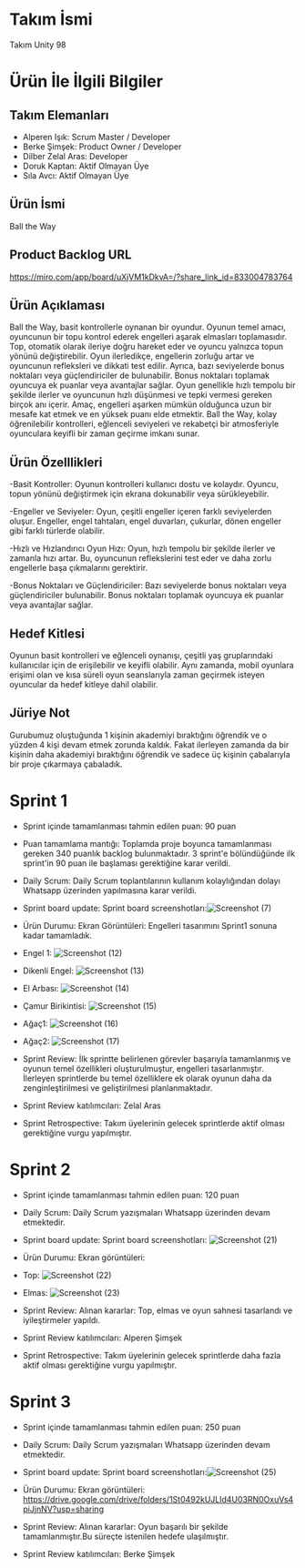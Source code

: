 
# Takım İsmi
Takım Unity 98
# Ürün İle İlgili Bilgiler #
## Takım Elemanları
- Alperen Işık: Scrum Master / Developer
- Berke Şimşek: Product Owner / Developer
- Dilber Zelal Aras: Developer
- Doruk Kaptan: Aktif Olmayan Üye
- Sıla Avcı: Aktif Olmayan Üye
## Ürün İsmi
Ball the Way
## Product Backlog URL
https://miro.com/app/board/uXjVM1kDkvA=/?share_link_id=833004783764
## Ürün Açıklaması
Ball the Way, basit kontrollerle oynanan bir oyundur.  Oyunun temel amacı, oyuncunun bir topu kontrol ederek engelleri aşarak elmasları toplamasıdır. Top, otomatik olarak ileriye doğru hareket eder ve oyuncu yalnızca topun yönünü değiştirebilir. Oyun ilerledikçe, engellerin zorluğu artar ve oyuncunun refleksleri ve dikkati test edilir. Ayrıca, bazı seviyelerde bonus noktaları veya güçlendiriciler de bulunabilir. Bonus noktaları toplamak oyuncuya ek puanlar veya avantajlar sağlar. Oyun genellikle hızlı tempolu bir şekilde ilerler ve oyuncunun hızlı düşünmesi ve tepki vermesi gereken birçok anı içerir. Amaç, engelleri aşarken mümkün olduğunca uzun bir mesafe kat etmek ve en yüksek puanı elde etmektir.  Ball the Way, kolay öğrenilebilir kontrolleri, eğlenceli seviyeleri ve rekabetçi bir atmosferiyle oyunculara keyifli bir zaman geçirme imkanı sunar.
## Ürün Özelllikleri
-Basit Kontroller: Oyunun kontrolleri kullanıcı dostu ve kolaydır. Oyuncu, topun yönünü değiştirmek için ekrana dokunabilir veya sürükleyebilir.

-Engeller ve Seviyeler: Oyun, çeşitli engeller içeren farklı seviyelerden oluşur. Engeller, engel tahtaları, engel duvarları, çukurlar, dönen engeller gibi farklı türlerde olabilir.

-Hızlı ve Hızlandırıcı Oyun Hızı: Oyun, hızlı tempolu bir şekilde ilerler ve zamanla hızı artar. Bu, oyuncunun reflekslerini test eder ve daha zorlu engellerle başa çıkmalarını gerektirir.

-Bonus Noktaları ve Güçlendiriciler: Bazı seviyelerde bonus noktaları veya güçlendiriciler bulunabilir. Bonus noktaları toplamak oyuncuya ek puanlar veya avantajlar sağlar.
## Hedef Kitlesi
Oyunun basit kontrolleri ve eğlenceli oynanışı, çeşitli yaş gruplarındaki kullanıcılar için de erişilebilir ve keyifli olabilir. Aynı zamanda, mobil oyunlara erişimi olan ve kısa süreli oyun seanslarıyla zaman geçirmek isteyen oyuncular da hedef kitleye dahil olabilir.
## Jüriye Not
Gurubumuz oluştuğunda 1 kişinin akademiyi bıraktığını öğrendik ve o yüzden 4 kişi devam etmek zorunda kaldık. Fakat ilerleyen zamanda da bir kişinin daha akademiyi bıraktığını öğrendik ve sadece üç kişinin çabalarıyla bir proje çıkarmaya çabaladık.
# Sprint 1
 - Sprint içinde tamamlanması tahmin edilen puan: 90 puan
 - Puan tamamlama mantığı: Toplamda proje boyunca tamamlanması gereken 340 puanlık backlog bulunmaktadır. 3 sprint'e bölündüğünde ilk sprint'in 90 puan ile başlaması gerektiğine karar verildi.
 - Daily Scrum: Daily Scrum toplantılarının kullanım kolaylığından dolayı Whatsapp üzerinden yapılmasına karar verildi.
 - Sprint board update: Sprint board screenshotları:![Screenshot (7)](https://github.com/Unity-with-98/Takim_Unity-98/assets/139650727/a85c3b60-5997-410b-9b7e-01139e0e12fe)

 - Ürün Durumu: Ekran Görüntüleri: Engelleri tasarımını Sprint1 sonuna kadar tamamladık.
 - Engel 1: ![Screenshot (12)](https://github.com/Unity-with-98/Takim_Unity-98/assets/139650727/9afafb8a-d938-47a4-a02e-283c39ee2489)
 - Dikenli Engel: ![Screenshot (13)](https://github.com/Unity-with-98/Takim_Unity-98/assets/139650727/4a40fd40-42b7-42a8-89dc-bcb43eb3f586)
 - El Arbası: ![Screenshot (14)](https://github.com/Unity-with-98/Takim_Unity-98/assets/139650727/4a0f4f7a-4e98-4a56-a0d9-8204411172c8)
 - Çamur Birikintisi: ![Screenshot (15)](https://github.com/Unity-with-98/Takim_Unity-98/assets/139650727/a614bc01-da21-4173-aa36-b065ecb7cef6)
 - Ağaç1: ![Screenshot (16)](https://github.com/Unity-with-98/Takim_Unity-98/assets/139650727/d465ca6e-5a83-4d1e-83d0-266e895ed4a1)
 - Ağaç2: ![Screenshot (17)](https://github.com/Unity-with-98/Takim_Unity-98/assets/139650727/4e85068f-f134-4547-903f-0f5136aab371)
 - Sprint Review: İlk sprintte belirlenen görevler başarıyla tamamlanmış ve oyunun temel özellikleri oluşturulmuştur, engelleri tasarlanmıştır. İlerleyen sprintlerde bu temel özelliklere ek olarak oyunun daha da zenginleştirilmesi ve geliştirilmesi planlanmaktadır.
 - Sprint Review katılımcıları: Zelal Aras
 - Sprint Retrospective: Takım üyelerinin gelecek sprintlerde aktif olması gerektiğine vurgu yapılmıştır.
# Sprint 2
 - Sprint içinde tamamlanması tahmin edilen puan: 120 puan
 - Daily Scrum: Daily Scrum yazışmaları Whatsapp üzerinden devam etmektedir.
 - Sprint board update: Sprint board screenshotları: ![Screenshot (21)](https://github.com/Unity-with-98/Takim_Unity-98/assets/139650727/a31e52d3-bfd7-422a-8c3e-0dbebfad8160)


 - Ürün Durumu: Ekran görüntüleri:
 - Top: ![Screenshot (22)](https://github.com/Unity-with-98/Takim_Unity-98/assets/139650727/ca82d655-00c6-40b6-9508-8d0750719908)

 - Elmas: ![Screenshot (23)](https://github.com/Unity-with-98/Takim_Unity-98/assets/139650727/a17efd7c-c60d-48d2-9fd3-403278e01320)

 - Sprint Review: Alınan kararlar:  Top, elmas ve oyun sahnesi tasarlandı ve iyileştirmeler yapıldı.
 - Sprint Review katılımcıları:  Alperen Şimşek
 - Sprint Retrospective: Takım üyelerinin gelecek sprintlerde daha fazla aktif olması gerektiğine vurgu yapılmıştır.
# Sprint 3
 - Sprint içinde tamamlanması tahmin edilen puan: 250 puan
 - Daily Scrum: Daily Scrum yazışmaları Whatsapp üzerinden devam etmektedir.
 - Sprint board update: Sprint board screenshotları:![Screenshot (25)](https://github.com/Unity-with-98/Takim_Unity-98/assets/139650727/ec2d0606-986a-482d-af85-18efdf80b431)

 - Ürün Durumu: Ekran görüntüleri: https://drive.google.com/drive/folders/1St0492kUJLld4U03RN0OxuVs4piJjnNV?usp=sharing
 
 - Sprint Review: Alınan kararlar: Oyun başarılı bir şekilde tamamlanmıştır.Bu süreçte istenilen hedefe ulaşılmıştır.
 - Sprint Review katılımcıları: Berke Şimşek
